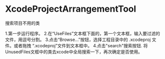 # XcodeProjectArrangementTool
搜索项目不用的类


1.第一步运行程序。
2.在“UseFiles”文本框下面的，第一个文本框，输入要过滤的文件，用逗号分割。
3.点击“Browse...”按钮，选择工程目录中的 .xcodeproj 文件。或者拖拽 “.xcodeproj”文件到文本框中。
4.点击"search"搜索按钮. 将 UnusedFiles文框中的类去xcode中全局搜索一下，再次确定是否使用。
